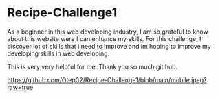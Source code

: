 # Recipe-Challenge1

As a beginner in this web developing industry, I am so grateful to know about this website were I can enhance my skills. For this challenge, I discover lot of skills that i need to improve and im hoping to improve my developing skills in web developing.

This is very very helpful for me. Thank you so much git hub.


https://github.com/Otep02/Recipe-Challenge1/blob/main/mobile.jpeg?raw=true
